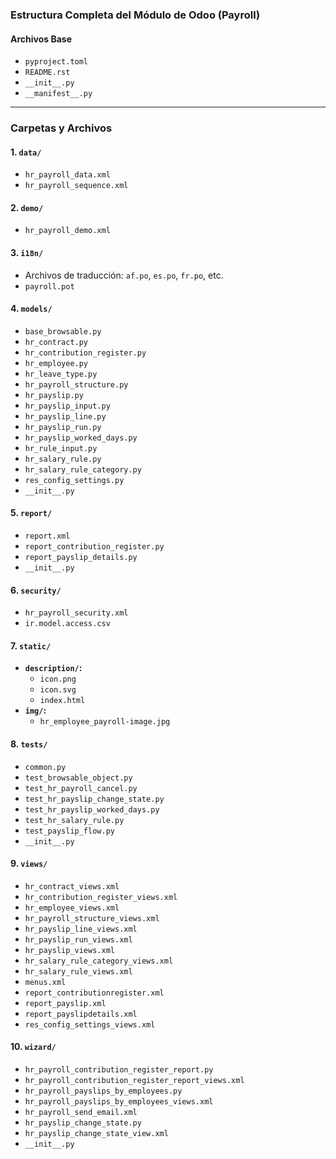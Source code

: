 ### Estructura Completa del Módulo de Odoo (Payroll)

#### Archivos Base
- `pyproject.toml`
- `README.rst`
- `__init__.py`
- `__manifest__.py`

---

### Carpetas y Archivos

#### 1. **`data/`**
   - `hr_payroll_data.xml`
   - `hr_payroll_sequence.xml`

#### 2. **`demo/`**
   - `hr_payroll_demo.xml`

#### 3. **`i18n/`**
   - Archivos de traducción: `af.po`, `es.po`, `fr.po`, etc.
   - `payroll.pot`

#### 4. **`models/`**
   - `base_browsable.py`
   - `hr_contract.py`
   - `hr_contribution_register.py`
   - `hr_employee.py`
   - `hr_leave_type.py`
   - `hr_payroll_structure.py`
   - `hr_payslip.py`
   - `hr_payslip_input.py`
   - `hr_payslip_line.py`
   - `hr_payslip_run.py`
   - `hr_payslip_worked_days.py`
   - `hr_rule_input.py`
   - `hr_salary_rule.py`
   - `hr_salary_rule_category.py`
   - `res_config_settings.py`
   - `__init__.py`

#### 5. **`report/`**
   - `report.xml`
   - `report_contribution_register.py`
   - `report_payslip_details.py`
   - `__init__.py`

#### 6. **`security/`**
   - `hr_payroll_security.xml`
   - `ir.model.access.csv`

#### 7. **`static/`**
   - **`description/`:**
     - `icon.png`
     - `icon.svg`
     - `index.html`
   - **`img/`:**
     - `hr_employee_payroll-image.jpg`

#### 8. **`tests/`**
   - `common.py`
   - `test_browsable_object.py`
   - `test_hr_payroll_cancel.py`
   - `test_hr_payslip_change_state.py`
   - `test_hr_payslip_worked_days.py`
   - `test_hr_salary_rule.py`
   - `test_payslip_flow.py`
   - `__init__.py`

#### 9. **`views/`**
   - `hr_contract_views.xml`
   - `hr_contribution_register_views.xml`
   - `hr_employee_views.xml`
   - `hr_payroll_structure_views.xml`
   - `hr_payslip_line_views.xml`
   - `hr_payslip_run_views.xml`
   - `hr_payslip_views.xml`
   - `hr_salary_rule_category_views.xml`
   - `hr_salary_rule_views.xml`
   - `menus.xml`
   - `report_contributionregister.xml`
   - `report_payslip.xml`
   - `report_payslipdetails.xml`
   - `res_config_settings_views.xml`

#### 10. **`wizard/`**
   - `hr_payroll_contribution_register_report.py`
   - `hr_payroll_contribution_register_report_views.xml`
   - `hr_payroll_payslips_by_employees.py`
   - `hr_payroll_payslips_by_employees_views.xml`
   - `hr_payroll_send_email.xml`
   - `hr_payslip_change_state.py`
   - `hr_payslip_change_state_view.xml`
   - `__init__.py`